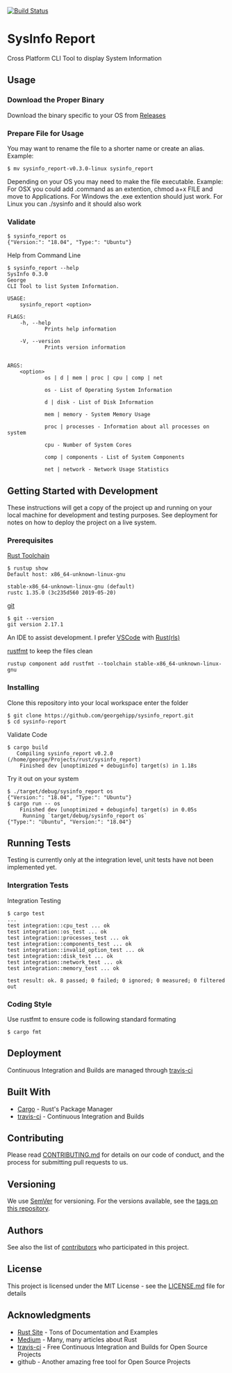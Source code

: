 [![Build Status](https://travis-ci.com/georgehipp/sysinfo_report.svg?branch=master)](https://travis-ci.com/georgehipp/sysinfo_report)

# SysInfo Report

Cross Platform CLI Tool to display System Information

## Usage

### Download the Proper Binary

Download the binary specific to your OS from [Releases](https://github.com/georgehipp/sysinfo_report/releases)

### Prepare File for Usage

You may want to rename the file to a shorter name or create an alias.
Example:
```
$ mv sysinfo_report-v0.3.0-linux sysinfo_report
```

Depending on your OS you may need to make the file executable.
Example:
For OSX you could add .command as an extention, chmod a+x FILE and move to Applications.
For Windows the .exe extention should just work.
For Linux you can ./sysinfo and it should also work

### Validate

```
$ sysinfo_report os
{"Version:": "18.04", "Type:": "Ubuntu"}
```

Help from Command Line

```
$ sysinfo_report --help
SysInfo 0.3.0
George
CLI Tool to list System Information.

USAGE:
    sysinfo_report <option>

FLAGS:
    -h, --help       
            Prints help information

    -V, --version    
            Prints version information


ARGS:
    <option>    
            os | d | mem | proc | cpu | comp | net
            
            os - List of Operating System Information
            
            d | disk - List of Disk Information
            
            mem | memory - System Memory Usage
            
            proc | processes - Information about all processes on system
            
            cpu - Number of System Cores
            
            comp | components - List of System Components
            
            net | network - Network Usage Statistics
```

## Getting Started with Development

These instructions will get a copy of the project up and running on your local machine for development and testing purposes. See deployment for notes on how to deploy the project on a live system.

### Prerequisites

[Rust Toolchain](https://www.rust-lang.org/tools/install) 
```
$ rustup show
Default host: x86_64-unknown-linux-gnu

stable-x86_64-unknown-linux-gnu (default)
rustc 1.35.0 (3c235d560 2019-05-20)
```
[git](https://git-scm.com/book/en/v2/Getting-Started-Installing-Git) 
```
$ git --version
git version 2.17.1
```
An IDE to assist development.
I prefer [VSCode](https://code.visualstudio.com/)
with [Rust(rls)](https://marketplace.visualstudio.com/items?itemName=rust-lang.rust)

[rustfmt](https://github.com/rust-lang/rustfmt) to keep the files clean
```
rustup component add rustfmt --toolchain stable-x86_64-unknown-linux-gnu
```

### Installing

Clone this repository into your local workspace enter the folder

```
$ git clone https://github.com/georgehipp/sysinfo_report.git
$ cd sysinfo-report
```

Validate Code

```
$ cargo build
   Compiling sysinfo_report v0.2.0 (/home/george/Projects/rust/sysinfo_report)
    Finished dev [unoptimized + debuginfo] target(s) in 1.18s
```

Try it out on your system

```
$ ./target/debug/sysinfo_report os
{"Version:": "18.04", "Type:": "Ubuntu"}
$ cargo run -- os
    Finished dev [unoptimized + debuginfo] target(s) in 0.05s
     Running `target/debug/sysinfo_report os`
{"Type:": "Ubuntu", "Version:": "18.04"}
```

## Running Tests

Testing is currently only at the integration level, unit tests have not been implemented yet.

### Intergration Tests

Integration Testing

```
$ cargo test
...
test integration::cpu_test ... ok
test integration::os_test ... ok
test integration::processes_test ... ok
test integration::components_test ... ok
test integration::invalid_option_test ... ok
test integration::disk_test ... ok
test integration::network_test ... ok
test integration::memory_test ... ok

test result: ok. 8 passed; 0 failed; 0 ignored; 0 measured; 0 filtered out
```

### Coding Style

Use rustfmt to ensure code is following standard formating

```
$ cargo fmt
```

## Deployment

Continuous Integration and Builds are managed through [travis-ci](https://travis-ci.com/georgehipp/sysinfo_report)

## Built With

* [Cargo](https://github.com/rust-lang/cargo) - Rust's Package Manager
* [travis-ci](https://travis-ci.com/georgehipp/sysinfo_report) - Continuous Integration and Builds

## Contributing

Please read [CONTRIBUTING.md](CONTRIBUTING.md) for details on our code of conduct, and the process for submitting pull requests to us.

## Versioning

We use [SemVer](http://semver.org/) for versioning. For the versions available, see the [tags on this repository](https://github.com/georgehipp/sysinfo_report/tags). 

## Authors

See also the list of [contributors](https://github.com/georgehipp/sysinfo_report/graphs/contributors) who participated in this project.

## License

This project is licensed under the MIT License - see the [LICENSE.md](LICENSE.md) file for details

## Acknowledgments

* [Rust Site](https://www.rust-lang.org/) - Tons of Documentation and Examples
* [Medium](https://medium.com/search?q=rust) - Many, many articles about Rust
* [travis-ci](https://travis-ci.com/) - Free Continuous Integration and Builds for Open Source Projects
* github - Another amazing free tool for Open Source Projects


